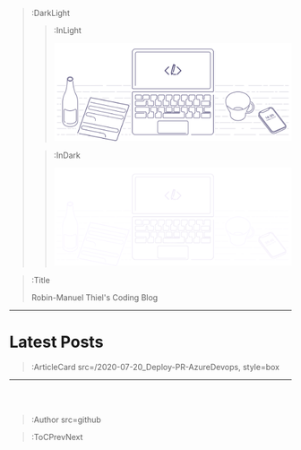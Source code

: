 > :DarkLight
> > :InLight
> >
> > ![banner](/img/cb-banner.svg)
>
> > :InDark
> >
> > ![banner](/img/cb-banner-dark.svg)

> :Title
>
> Robin-Manuel Thiel's Coding Blog

---

# Latest Posts

> :ArticleCard src=/2020-07-20_Deploy-PR-AzureDevops, style=box

---

<br><br>

> :Author src=github

> :ToCPrevNext
